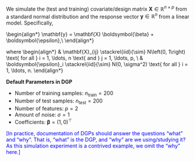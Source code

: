 We simulate the (test and training) covariate/design matrix $\mathbf{X} \in \mathbb{R}^{n \times p}$ from a standard normal distribution and the response vector $\mathbf{y} \in \mathbb{R}^n$ from a linear model. Specifically,

\begin{align*}
\mathbf{y} = \mathbf{X} \boldsymbol{\beta} + \boldsymbol{\epsilon},\\
\end{align*}

where
\begin{align*}
& \mathbf{X}_{ij} \stackrel{iid}{\sim} N\left(0, 1\right) \text{ for all } i = 1, \ldots, n \text{ and } j = 1, \ldots, p, \\
& \boldsymbol{\epsilon}_i \stackrel{iid}{\sim} N(0, \sigma^2) \text{ for all } i = 1, \ldots, n.
\end{align*}

**Default Parameters in DGP**

- Number of training samples: $n_{\text{train}} = 200$
- Number of test samples: $n_{\text{test}} = 200$
- Number of features: $p = 2$
- Amount of noise: $\sigma = 1$
- Coefficients: $\boldsymbol{\beta} = (1, 0)^\top$

<span style="color: blue">
	[In practice, documentation of DGPs should answer the questions “what” and “why”. That is, “what” is the DGP, and “why” are we using/studying it? As this simulation experiment is a contrived example, we omit the “why” here.]
</span>